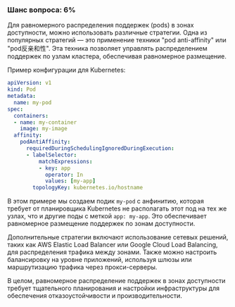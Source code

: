 ### Шанс вопроса: 6%

Для равномерного распределения поддержек (pods) в зонах доступности, можно использовать различные стратегии. Одна из популярных стратегий — это применение техники "pod anti-affinity" или "pod反亲和性". Эта техника позволяет управлять распределением поддержек по узлам кластера, обеспечивая равномерное размещение.

Пример конфигурации для Kubernetes:

```yaml
apiVersion: v1
kind: Pod
metadata:
  name: my-pod
spec:
  containers:
  - name: my-container
    image: my-image
  affinity:
    podAntiAffinity:
      requiredDuringSchedulingIgnoredDuringExecution:
      - labelSelector:
          matchExpressions:
          - key: app
            operator: In
            values: [my-app]
        topologyKey: kubernetes.io/hostname
```

В этом примере мы создаем подик `my-pod` с анфинитию, которая требует от планировщика Kubernetes не располагать этот под на тех же узлах, что и другие поды с меткой `app: my-app`. Это обеспечивает равномерное размещение поддержек по зонам доступности.

Дополнительные стратегии включают использование сетевых решений, таких как AWS Elastic Load Balancer или Google Cloud Load Balancing, для распределения трафика между зонами. Также можно настроить балансировку на уровне приложений, используя шлюзы или маршрутизацию трафика через прокси-серверы.

В целом, равномерное распределение поддержек в зонах доступности требует тщательного планирования и настройки инфраструктуры для обеспечения отказоустойчивости и производительности.